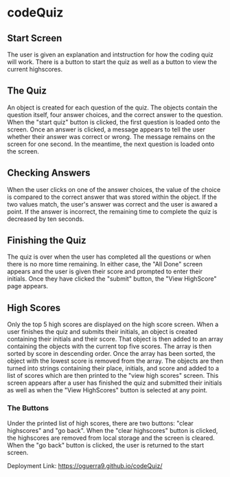 # codeQuiz

## Start Screen
The user is given an explanation and intstruction for how the coding quiz will work. There is a button
to start the quiz as well as a button to view the current highscores.

## The Quiz
An object is created for each question of the quiz. The objects contain the question itself, four answer 
choices, and the correct answer to the question. When the "start quiz" button is clicked, the first question
is loaded onto the screen. Once an answer is clicked, a message appears to tell the user whether their
answer was correct or wrong. The message remains on the screen for one second. In the meantime, the 
next question is loaded onto the screen.

## Checking Answers
When the user clicks on one of the answer choices, the value of the choice is compared to the correct answer
that was stored within the object. If the two values match, the user's answer was correct and the user is 
awared a point. If the answer is incorrect, the remaining time to complete the quiz is decreased by ten 
seconds.

## Finishing the Quiz
The quiz is over when the user has completed all the questions or when there is no more time remaining. In 
either case, the "All Done" screen appears and the user is given their score and prompted to enter their
initials. Once they have clicked the "submit" button, the "View HighScore" page appears.

## High Scores
Only the top 5 high scores are displayed on the high score screen. When a user finishes the quiz and submits 
their initials, an object is created containing their initials and their score. That object is then added to 
an array containing the objects with the current top five scores. The array is then sorted by score in descending
order. Once the array has been sorted, the object with the lowest score is removed from the array. The objects
are then turned into strings containing their place, initials, and score and added to a list of scores which
are then printed to the "view high scores" screen. This screen appears after a user has finished the quiz and 
submitted their initials as well as when the "View HighScores" button is selected at any point.

### The Buttons
Under the printed list of high scores, there are two buttons: "clear highscores" and "go back". When the 
"clear highscores" button is clicked, the highscores are removed from local storage and the screen is 
cleared. When the "go back" button is clicked, the user is returned to the start screen. 


Deployment Link: https://oguerra9.github.io/codeQuiz/